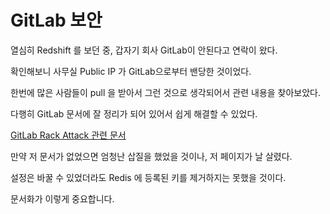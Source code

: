 # GitLab 보안

열심히 Redshift 를 보던 중, 갑자기 회사 GitLab이 안된다고 연락이 왔다.

확인해보니 사무실 Public IP 가 GitLab으로부터 밴당한 것이었다.

한번에 많은 사람들이 pull 을 받아서 그런 것으로 생각되어서 관련 내용을 찾아보았다.

다행히 GitLab 문서에 잘 정리가 되어 있어서 쉽게 해결할 수 있었다.

[GitLab Rack Attack 관련 문서](https://docs.gitlab.com/ce/security/rack_attack.html)

만약 저 문서가 없었으면 엄청난 삽질을 했었을 것이나, 저 페이지가 날 살렸다.

설정은 바꿀 수 있었더라도 Redis 에 등록된 키를 제거하지는 못했을 것이다.

문서화가 이렇게 중요합니다.
